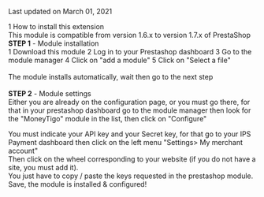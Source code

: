 Last updated on March 01, 2021

1 How to install this extension
<br>This module is compatible from version 1.6.x to version 1.7.x of PrestaShop
<br>
<b>STEP 1</b> - Module installation<br>
1 Download this module
2 Log in to your Prestashop dashboard
3 Go to the module manager
4 Click on "add a module"
5 Click on "Select a file"<br>
<br>
The module installs automatically, wait then go to the next step<br>
<br>
<b>STEP 2</b> - Module settings<br>
Either you are already on the configuration page, or you must go there, for that in your prestashop dashboard go to the module manager then look for the "MoneyTigo" module in the list, then click on "Configure"<br>

You must indicate your API key and your Secret key, for that go to your IPS Payment dashboard then click on the left menu "Settings> My merchant account"<br>
Then click on the wheel corresponding to your website (if you do not have a site, you must add it).<br>
You just have to copy / paste the keys requested in the prestashop module.<br>
Save, the module is installed & configured!<br>

